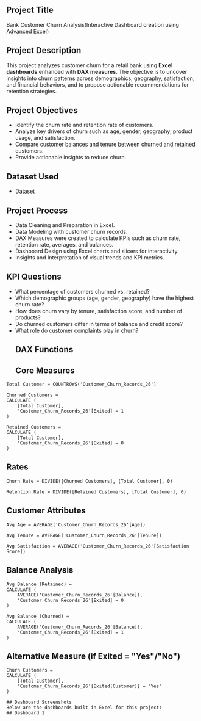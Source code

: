 ## Project Title
Bank Customer Churn Analysis(Interactive Dashboard creation using Advanced Excel)
## Project Description
This project analyzes customer churn for a retail bank using **Excel dashboards** enhanced with **DAX measures**. The objective is to uncover insights into churn patterns across demographics, geography, satisfaction, and financial behaviors, and to propose actionable recommendations for retention strategies.
## Project Objectives
- Identify the churn rate and retention rate of customers.
- Analyze key drivers of churn such as age, gender, geography, product usage, and satisfaction.
- Compare customer balances and tenure between churned and retained customers.
- Provide actionable insights to reduce churn.
## Dataset Used
- <a href="https://github.com/Jonathan-Analyst/Bank-Customer-Churn-Analysis-Excel-Dashboard-DAX/blob/main/bank%20churn.xlsx">Dataset</a>
## Project Process
- Data Cleaning and Preparation in Excel.
- Data Modeling with customer churn records.
- DAX Measures were created to calculate KPIs such as churn rate, retention rate, averages, and balances.
- Dashboard Design using Excel charts and slicers for interactivity.
- Insights and Interpretation of visual trends and KPI metrics.
## KPI Questions
- What percentage of customers churned vs. retained?
- Which demographic groups (age, gender, geography) have the highest churn rate?
- How does churn vary by tenure, satisfaction score, and number of products?
- Do churned customers differ in terms of balance and credit score?
- What role do customer complaints play in churn?
  ## DAX Functions
  ## Core Measures
```DAX
Total Customer = COUNTROWS('Customer_Churn_Records_26')

Churned Customers = 
CALCULATE (
    [Total Customer],
    'Customer_Churn_Records_26'[Exited] = 1
)

Retained Customers = 
CALCULATE (
    [Total Customer],
    'Customer_Churn_Records_26'[Exited] = 0
)
```
## Rates
```DAX
Churn Rate = DIVIDE([Churned Customers], [Total Customer], 0)

Retention Rate = DIVIDE([Retained Customers], [Total Customer], 0)
```
## Customer Attributes
```DAX
Avg Age = AVERAGE('Customer_Churn_Records_26'[Age])

Avg Tenure = AVERAGE('Customer_Churn_Records_26'[Tenure])

Avg Satisfaction = AVERAGE('Customer_Churn_Records_26'[Satisfaction Score])
```
## Balance Analysis
```DAX
Avg Balance (Retained) = 
CALCULATE (
    AVERAGE('Customer_Churn_Records_26'[Balance]),
    'Customer_Churn_Records_26'[Exited] = 0
)

Avg Balance (Churned) = 
CALCULATE (
    AVERAGE('Customer_Churn_Records_26'[Balance]),
    'Customer_Churn_Records_26'[Exited] = 1
)
```
## Alternative Measure (if Exited = "Yes"/"No")
```DAX
Churn Customers = 
CALCULATE (
    [Total Customer],
    'Customer_Churn_Records_26'[Exited(Customer)] = "Yes"
)

## Dashboard Screenshots
Below are the dashboards built in Excel for this project:
## Dashboard 1



